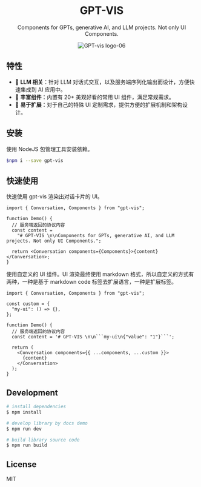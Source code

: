 <h1 align="center">
<b>GPT-VIS</b>
</h1>

<div align="center">
Components for GPTs, generative AI, and LLM projects. Not only UI Components.

![GPT-vis logo-06](https://github.com/eosphoros-ai/GPT-Vis/assets/17919400/c8804ffb-d3d6-45d3-846f-cf217681ab05)

</div>

## 特性

- 🤖 **LLM 相关**：针对 LLM 对话式交互，以及服务端序列化输出而设计，方便快速集成到 AI 应用中。
- 🍡 **丰富组件**：内置有 20+ 美观好看的常用 UI 组件，满足常规需求。
- 🔨 **易于扩展**：对于自己的特殊 UI 定制需求，提供方便的扩展机制和架构设计。

## 安装

使用 NodeJS 包管理工具安装依赖。

```bash
$npm i --save gpt-vis
```

## 快速使用

快速使用 gpt-vis 渲染出对话卡片的 UI。

```tsx
import { Conversation, Components } from "gpt-vis";

function Demo() {
  // 服务端返回的协议内容
  const content =
    "# GPT-VIS \n\nComponents for GPTs, generative AI, and LLM projects. Not only UI Components.";

  return <Conversation components={Components}>{content}</Conversation>;
}
```

使用自定义的 UI 组件。UI 渲染最终使用 markdown 格式，所以自定义的方式有两种，一种是基于 markdown code 标签去扩展语言，一种是扩展标签。

````tsx
import { Conversation, Components } from "gpt-vis";

const custom = {
  "my-ui": () => {},
};

function Demo() {
  // 服务端返回的协议内容
  const content = '# GPT-VIS \n\n```my-ui\n{"value": "1"}```';

  return (
    <Conversation components={{ ...components, ...custom }}>
      {content}
    </Conversation>
  );
}
````

## Development

```bash
# install dependencies
$ npm install

# develop library by docs demo
$ npm run dev

# build library source code
$ npm run build
```

## License

MIT
